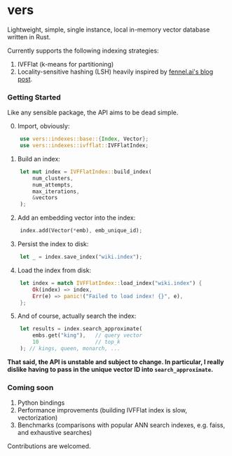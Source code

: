 # vers

Lightweight, simple, single instance, local in-memory vector database written in Rust.

Currently supports the following indexing strategies:

1. IVFFlat (k-means for partitioning)
2. Locality-sensitive hashing (LSH) heavily inspired by [fennel.ai's blog post](https://fennel.ai/blog/vector-search-in-200-lines-of-rust/).

### Getting Started

Like any sensible package, the API aims to be dead simple.

0. Import, obviously:

```rust
    use vers::indexes::base::{Index, Vector};
    use vers::indexes::ivfflat::IVFFlatIndex;
```

1. Build an index:

```rust
    let mut index = IVFFlatIndex::build_index(
        num_clusters,
        num_attempts,
        max_iterations,
        &vectors
    );
```

2. Add an embedding vector into the index:

```rust
    index.add(Vector(*emb), emb_unique_id);
```

3. Persist the index to disk:

```rust
    let _ = index.save_index("wiki.index");
```

4. Load the index from disk:

```rust
    let index = match IVFFlatIndex::load_index("wiki.index") {
        Ok(index) => index,
        Err(e) => panic!("Failed to load index! {}", e),
    };
```

5. And of course, actually search the index:

```rust
    let results = index.search_approximate(
        embs.get("king"),   // query vector
        10                  // top_k
    ); // kings, queen, monarch, ...
```

**That said, the API is unstable and subject to change. In particular, I really dislike having to pass in the unique vector ID into `search_approximate`.**

### Coming soon

1. Python bindings
2. Performance improvements (building IVFFlat index is slow, vectorization)
3. Benchmarks (comparisons with popular ANN search indexes, e.g. faiss, and exhaustive searches)

Contributions are welcomed.

